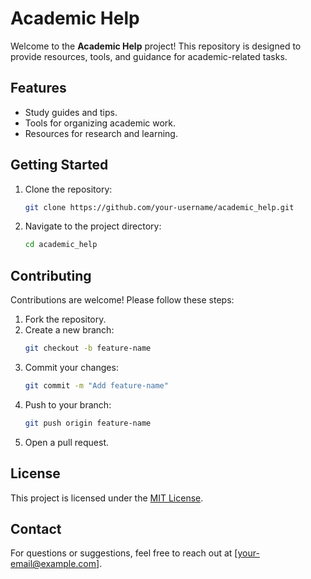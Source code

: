 # Academic Help

Welcome to the **Academic Help** project! This repository is designed to provide resources, tools, and guidance for academic-related tasks.

## Features

- Study guides and tips.
- Tools for organizing academic work.
- Resources for research and learning.

## Getting Started

1. Clone the repository:
    ```bash
    git clone https://github.com/your-username/academic_help.git
    ```
2. Navigate to the project directory:
    ```bash
    cd academic_help
    ```

## Contributing

Contributions are welcome! Please follow these steps:
1. Fork the repository.
2. Create a new branch:
    ```bash
    git checkout -b feature-name
    ```
3. Commit your changes:
    ```bash
    git commit -m "Add feature-name"
    ```
4. Push to your branch:
    ```bash
    git push origin feature-name
    ```
5. Open a pull request.

## License

This project is licensed under the [MIT License](LICENSE).

## Contact

For questions or suggestions, feel free to reach out at [your-email@example.com].
